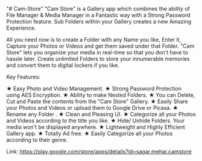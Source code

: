 "# Cam-Store"
"Cam Store" is a Gallery app which combines the ability of File Manager & Media Manager in a Fantastic way with a Strong Password Protection feature. Sub Folders within your Gallery creates a new Amazing Experience.

All you need now is to create a Folder with any Name you like, Enter it, Capture your Photos or Videos and get them saved under that Folder. "Cam Store" lets you organize your media in real-time so that you don't have to hassle later. Create unlimited Folders to store your innumerable memories and convert them to digital lockers if you like.

Key Features:


★ Easy Photo and Video Management.
★ Strong Password Protection using AES Encryption.
★ Ability to make Nested Folders.
★ You can Delete, Cut and Paste the contents from the "Cam Store" Gallery.
★ Easily Share your Photos and Videos or upload them to Google Drive or Picasa.
★ Rename any Folder .
★ Clean and Pleasing UI.
★ Categorize all your Photos and Videos according to the title you like.
★ Hide/ Unhide Folders. Your media won't be displayed anywhere.
★ Lightweight and Highly Efficient Gallery app.
★ Totally Ad free.
★ Easily Categorize all your Photos according to their genre.


Link:  https://play.google.com/store/apps/details?id=sagar.mehar.camstore
